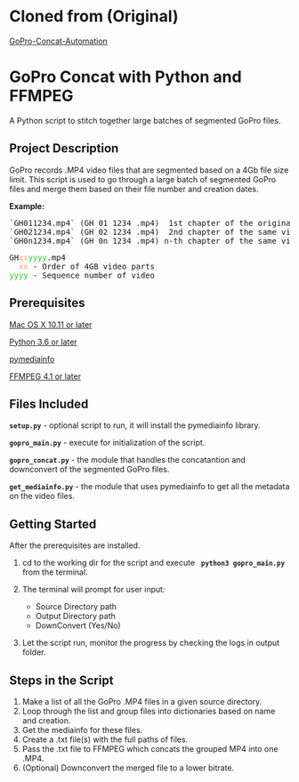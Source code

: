 # Cloned from (Original)
[GoPro-Concat-Automation](https://github.com/scuc/GoPro-Concat-Automation)

# GoPro Concat with Python and FFMPEG

A Python script to stitch together large batches of
segmented GoPro files. 

## Project Description

GoPro records .MP4 video files that are segmented based on a 4Gb file size limit.
This script is used to go through a large batch of segmented GoPro files and
merge them based on their file number and creation dates.

**Example:**

<pre>
`GH011234.mp4` (GH 01 1234 .mp4)  1st chapter of the original video - GP0 + 01 + 1234 + .mp4
`GH021234.mp4` (GH 02 1234 .mp4)  2nd chapter of the same video - GP0 + 02 + 1234 + .mp4
`GH0n1234.mp4` (GH 0n 1234 .mp4) n-th chapter of the same video - GP0 + 0n + 1234 + .mp4
</pre>

<pre>
GH<span style="color:#FFA07A">xx</span><span style="color:#32CD32">yyyy</span>.mp4
<span style="color:#FFA07A">  xx</span> - Order of 4GB video parts
<span style="color:#32CD32">yyyy</span> - Sequence number of video
</pre>

## Prerequisites

[Mac OS X 10.11 or later](https://support.apple.com/en_CA/downloads/macos)

[Python 3.6 or later](https://www.python.org/downloads/)

[pymediainfo](https://pymediainfo.readthedocs.io/en/stable/)

[FFMPEG 4.1 or later](https://www.ffmpeg.org/download.html)

## Files Included

**``setup.py``** - optional script to run, it will install the pymediainfo library.

**``gopro_main.py``** - execute for initialization of the script.

**``gopro_concat.py``** - the module that handles the concatantion and downconvert of the segmented GoPro files. 

**``get_mediainfo.py``** - the  module that uses pymediainfo to get all the metadata on the video files. 

## Getting Started

After the prerequisites are installed.

1. cd to the working dir for the script and execute **`` python3 gopro_main.py``** from the terminal.

2. The terminal will prompt for user input: 	
	* 	Source Directory path
	* 	Output Directory path
	* 	DownConvert (Yes/No)

3. Let the script run, monitor the progress by checking the logs in output folder. 


## Steps in the Script

1.   Make a list of all the GoPro .MP4 files in a given source directory.
1.   Loop through the list and group files into dictionaries based on name and creation.
1.   Get the mediainfo for these files.
1.   Create a .txt file(s) with the full paths of files. 
1.   Pass the .txt file to FFMPEG which concats the grouped MP4 into one .MP4. 
1.   (Optional) Downconvert the merged file to a lower bitrate. 
